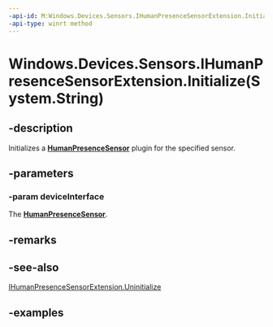 ```yaml
---
-api-id: M:Windows.Devices.Sensors.IHumanPresenceSensorExtension.Initialize(System.String)
-api-type: winrt method
---
```


# Windows.Devices.Sensors.IHumanPresenceSensorExtension.Initialize(System.String)

<!--
public void Initialize (string deviceInterface);
-->

## -description

Initializes a **[HumanPresenceSensor](humanpresencesensor.md)** plugin for the specified sensor.

## -parameters

### -param deviceInterface

The **[HumanPresenceSensor](humanpresencesensor.md)**.

## -remarks

## -see-also

[IHumanPresenceSensorExtension.Uninitialize](ihumanpresencesensorextension_uninitialize_278000994.md)

## -examples
